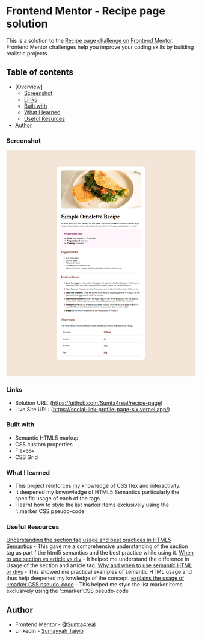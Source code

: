 # Frontend Mentor - Recipe page solution

This is a solution to the [Recipe page challenge on Frontend Mentor](https://www.frontendmentor.io/challenges/recipe-page-KiTsR8QQKm). Frontend Mentor challenges help you improve your coding skills by building realistic projects. 

## Table of contents
- [Overview]
  - [Screenshot](#screenshot)
  - [Links](#links)
  - [Built with](#built-with)
  - [What I learned](#what-i-learned)
  - [Useful Resurces](#useful-resources)
- [Author](#author)

### Screenshot

![](page-preview.PNG)

### Links

- Solution URL: (https://github.com/Sumta4real/recipe-page)
- Live Site URL: (https://social-link-profile-page-six.vercel.app/)

### Built with

- Semantic HTML5 markup
- CSS custom properties
- Flexbox
- CSS Grid

### What I learned

- This project reinforces my knowledge of CSS flex and interactivity. 
- It deepened my knwowledge of HTML5 Semantics particularly the specific usage of each of the tags
- I learnt how to style the list marker items exclusively using the '::marker'CSS pseudo-code

### Useful Resources

[Understanding the section tag usage and best practices in HTML5 Semantics](https://www.youtube.com/watch?v=ULdkpU51hTQ) - This gave me a comprehensive understanding of the section tag as part f the html5 semantics and the best practice while using it.
[When to use section vs article vs div](https://www.youtube.com/watch?v=swWeWesZVZU&list=PLpWvGP6yhJUh861ba0RvGvb1Vlu-faG3X) - It helped me understand the difference in Usage of the section and article tag. 
[Why and when to use semantic HTML or divs](https://www.youtube.com/watch?v=bOUhq46fd5g) - This showed me practical examples of semantic HTML usage and thus help deepened my knwledge of the concept.
[explains the usage of ::marker CSS pseudo-code](https://developer.mozilla.org/en-US/docs/Web/CSS/::marker) - This helped me style the list marker items exclusively using the '::marker'CSS pseudo-code

## Author

- Frontend Mentor - [@Sumta4real](https://www.frontendmentor.io/profile/@Sumta4real)
- Linkedin - [Sumayyah Taiwo](https://www.linkedin.com/in/sumayyah-taiwo/)